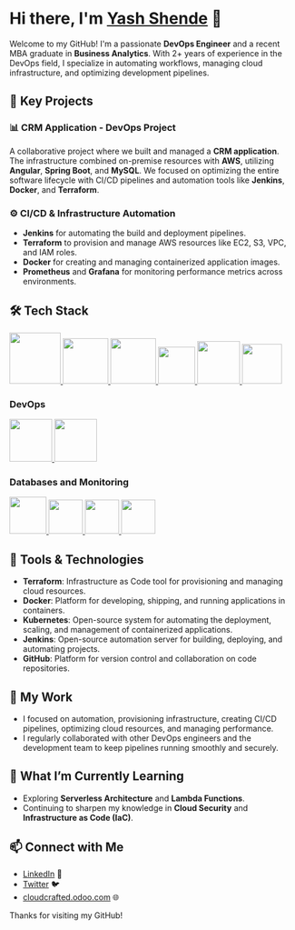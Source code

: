 # Hi there, I'm [Yash Shende](https://www.linkedin.com/in/yash-cloud/) 👋

Welcome to my GitHub! I'm a passionate **DevOps Engineer** and a recent MBA graduate in **Business Analytics**. With 2+ years of experience in the DevOps field, I specialize in automating workflows, managing cloud infrastructure, and optimizing development pipelines.

## 🚀 Key Projects

### 📊 **CRM Application - DevOps Project**
A collaborative project where we built and managed a **CRM application**. The infrastructure combined on-premise resources with **AWS**, utilizing **Angular**, **Spring Boot**, and **MySQL**. We focused on optimizing the entire software lifecycle with CI/CD pipelines and automation tools like **Jenkins**, **Docker**, and **Terraform**.

### ⚙️ **CI/CD & Infrastructure Automation**
- **Jenkins** for automating the build and deployment pipelines.
- **Terraform** to provision and manage AWS resources like EC2, S3, VPC, and IAM roles.
- **Docker** for creating and managing containerized application images.
- **Prometheus** and **Grafana** for monitoring performance metrics across environments.

## 🛠 Tech Stack

<p float="left">
  <a href="https://python.org/" target="_blank">
    <img src="https://media1.giphy.com/media/KAq5w47R9rmTuvWOWa/giphy.gif" height="90" />
  </a>
  <a href="https://www.docker.com/" target="_blank">
    <img src="https://raw.githubusercontent.com/itsksaurabh/itsksaurabh/master/assets/docker.gif" height="80" />
  </a>
  <a href="https://www.djangoproject.com/" target="_blank">
    <img src="https://www.edgica.com/wp-content/files/django-logo-big.jpg" height="80" />
  </a>
  <a href="https://docs.gitlab.com/ee/ci/" target="_blank">
    <img src="https://raw.githubusercontent.com/itsksaurabh/itsksaurabh/master/assets/cicd.gif" height="65" />
  </a>
  <a href="https://grpc.io/" target="_blank">
    <img src="https://raw.githubusercontent.com/itsksaurabh/itsksaurabh/master/assets/grpc.gif" height="75" />
  </a>
  <a href="https://www.w3.org/wiki/The_web_standards_model_-_HTML_CSS_and_JavaScript" target="_blank">
    <img src="https://raw.githubusercontent.com/itsksaurabh/itsksaurabh/master/assets/html-css-js.png" height="70" />
  </a>
</p>

### DevOps

<p float="left">
  <a href="https://m.do.co/c/3bc2250b7076" target="_blank">
    <img src="https://raw.githubusercontent.com/itsksaurabh/itsksaurabh/master/assets/do.gif" height="75" />
  </a>
  <a href="https://aws.amazon.com/" target="_blank">
    <img src="https://raw.githubusercontent.com/itsksaurabh/itsksaurabh/master/assets/aws.gif" height="75" />
  </a>
</p>

### Databases and Monitoring

<p float="left">
  <a href="https://prometheus.io/" target="_blank">
    <img src="https://raw.githubusercontent.com/itsksaurabh/itsksaurabh/master/assets/prometheus.gif" height="65" />
  </a>
  <a href="https://www.influxdata.com/" target="_blank">
    <img src="https://raw.githubusercontent.com/itsksaurabh/itsksaurabh/master/assets/influxdata.gif" height="60" />
  </a>
  <a href="https://www.postgresql.org" target="_blank">
    <img src="https://www.postgresql.org/media/img/about/press/elephant.png" height="60" />
  </a>
  <a href="https://www.mongodb.com/" target="_blank">
    <img src="https://www.logolynx.com/images/logolynx/cf/cf72126a3551b816d617a06ffb01388b.png" height="60" />
  </a>
</p>

## 🔧 Tools & Technologies
- **Terraform**: Infrastructure as Code tool for provisioning and managing cloud resources.
- **Docker**: Platform for developing, shipping, and running applications in containers.
- **Kubernetes**: Open-source system for automating the deployment, scaling, and management of containerized applications.
- **Jenkins**: Open-source automation server for building, deploying, and automating projects.
- **GitHub**: Platform for version control and collaboration on code repositories.

## 📜 My Work
- I focused on automation, provisioning infrastructure, creating CI/CD pipelines, optimizing cloud resources, and managing performance.
- I regularly collaborated with other DevOps engineers and the development team to keep pipelines running smoothly and securely.

## 🌱 What I’m Currently Learning
- Exploring **Serverless Architecture** and **Lambda Functions**.
- Continuing to sharpen my knowledge in **Cloud Security** and **Infrastructure as Code (IaC)**.

## 📫 Connect with Me
- [LinkedIn](https://www.linkedin.com/in/yash-cloud/) 🎯
- [Twitter](https://twitter.com/iamyash26) 🐦
- [cloudcrafted.odoo.com](https://cloudcrafted.odoo.com) 🌐

Thanks for visiting my GitHub!

